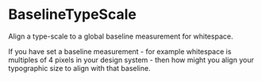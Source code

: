# BaselineTypeScale
Align a type-scale to a global baseline measurement for whitespace.

If you have set a baseline measurement - for example whitespace is multiples of 4 pixels in your design system - then how might you align your typographic size to align with that baseline.
